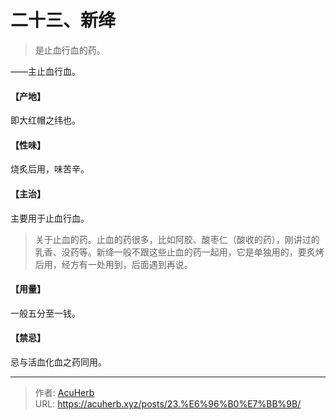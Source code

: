 # 二十三、新绛


> 是止血行血的药。

——主止血行血。
#### 【产地】
即大红帽之纬也。
#### 【性味】
烧炙后用，味苦辛。
#### 【主治】
主要用于止血行血。

> 关于止血的药。止血的药很多，比如阿胶、酸枣仁（酸收的药），刚讲过的乳香、没药等。新绛一般不跟这些止血的药一起用，它是单独用的，要炙烤后用，经方有一处用到，后面遇到再说。

#### 【用量】
一般五分至一钱。
#### 【禁忌】
忌与活血化血之药同用。

---

> 作者: [AcuHerb](https://acuherb.xyz)  
> URL: https://acuherb.xyz/posts/23.%E6%96%B0%E7%BB%9B/  

